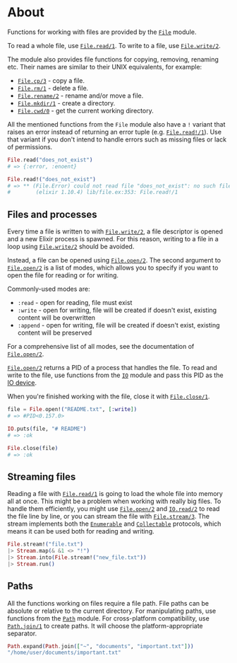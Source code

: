# About

Functions for working with files are provided by the [`File`][file] module.

To read a whole file, use [`File.read/1`][file-read]. To write to a file, use [`File.write/2`][file-write].

The module also provides file functions for copying, removing, renaming etc. Their names are similar to their UNIX equivalents, for example:

- [`File.cp/3`][file-cp] - copy a file.
- [`File.rm/1`][file-rm] - delete a file.
- [`File.rename/2`][file-rename] - rename and/or move a file.
- [`File.mkdir/1`][file-mkdir] - create a directory.
- [`File.cwd/0`][file-cwd] - get the current working directory.

All the mentioned functions from the `File` module also have a `!` variant that raises an error instead of returning an error tuple (e.g. [`File.read!/1`][file-read-bang]). Use that variant if you don't intend to handle errors such as missing files or lack of permissions.

```elixir
File.read("does_not_exist")
# => {:error, :enoent}

File.read!("does_not_exist")
# => ** (File.Error) could not read file "does_not_exist": no such file or directory
#        (elixir 1.10.4) lib/file.ex:353: File.read!/1
```

## Files and processes

Every time a file is written to with [`File.write/2`][file-write], a file descriptor is opened and a new Elixir process is spawned. For this reason, writing to a file in a loop using [`File.write/2`][file-write] should be avoided.

Instead, a file can be opened using [`File.open/2`][file-open]. The second argument to [`File.open/2`][file-open] is a list of modes, which allows you to specify if you want to open the file for reading or for writing.

Commonly-used modes are:

- `:read` - open for reading, file must exist
- `:write` - open for writing, file will be created if doesn't exist, existing content will be overwritten
- `:append` - open for writing, file will be created if doesn't exist, existing content will be preserved

For a comprehensive list of all modes, see the documentation of [`File.open/2`][file-open].

[`File.open/2`][file-open] returns a PID of a process that handles the file. To read and write to the file, use functions from the [`IO`][io] module and pass this PID as the [IO device][io-io-devices].

When you're finished working with the file, close it with [`File.close/1`][file-close].

```elixir
file = File.open!("README.txt", [:write])
# => #PID<0.157.0>

IO.puts(file, "# README")
# => :ok

File.close(file)
# => :ok
```

## Streaming files

Reading a file with [`File.read/1`][file-read] is going to load the whole file into memory all at once. This might be a problem when working with really big files. To handle them efficiently, you might use [`File.open/2`][file-open] and [`IO.read/2`][io-read] to read the file line by line, or you can stream the file with [`File.stream/3`][file-stream]. The stream implements both the [`Enumerable`][enumerable] and [`Collectable`][collectable] protocols, which means it can be used both for reading and writing.

```elixir
File.stream!("file.txt")
|> Stream.map(& &1 <> "!")
|> Stream.into(File.stream!("new_file.txt"))
|> Stream.run()
```

## Paths

All the functions working on files require a file path. File paths can be absolute or relative to the current directory. For manipulating paths, use functions from the [`Path`][path] module. For cross-platform compatibility, use [`Path.join/1`][path-join] to create paths. It will choose the platform-appropriate separator.

```elixir
Path.expand(Path.join(["~", "documents", "important.txt"]))
"/home/user/documents/important.txt"
```

[file]: https://hexdocs.pm/elixir/File.html
[io]: https://hexdocs.pm/elixir/IO.html
[file-read]: https://hexdocs.pm/elixir/File.html#read/1
[file-read-bang]: https://hexdocs.pm/elixir/File.html#read!/1
[file-write]: https://hexdocs.pm/elixir/File.html#write/3
[file-cp]: https://hexdocs.pm/elixir/File.html#cp/3
[file-rm]: https://hexdocs.pm/elixir/File.html#rm/1
[file-cwd]: https://hexdocs.pm/elixir/File.html#cwd/0
[file-rename]: https://hexdocs.pm/elixir/File.html#rename/2
[file-mkdir]: https://hexdocs.pm/elixir/File.html#mkdir/1
[file-copy]: https://hexdocs.pm/elixir/File.html#cp/3
[file-open]: https://hexdocs.pm/elixir/File.html#open/2
[file-close]: https://hexdocs.pm/elixir/File.html#close/1
[file-stream]: https://hexdocs.pm/elixir/File.html#stream!/3
[io-io-devices]: https://hexdocs.pm/elixir/IO.html#module-io-devices
[io-read]: https://hexdocs.pm/elixir/IO.html#read/2
[enumerable]: https://hexdocs.pm/elixir/Enumerable.html
[collectable]: https://hexdocs.pm/elixir/Collectable.html
[path]: https://hexdocs.pm/elixir/Path.html
[path-join]: https://hexdocs.pm/elixir/Path.html#join/1
